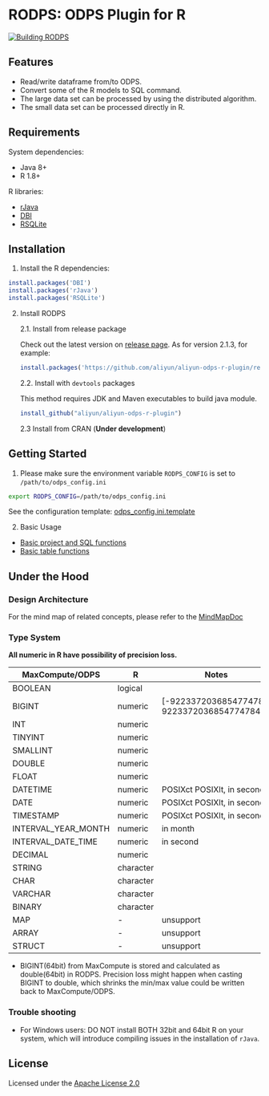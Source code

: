# RODPS: ODPS Plugin for R

[![Building RODPS](https://github.com/aliyun/aliyun-odps-r-plugin/actions/workflows/building.yaml/badge.svg?branch=master)](https://github.com/aliyun/aliyun-odps-r-plugin/actions/workflows/building.yaml)


## Features

- Read/write dataframe from/to ODPS.
- Convert some of the R models to SQL command.
- The large data set can be processed by using the distributed algorithm.
- The small data set can be processed directly in R.

## Requirements

System dependencies:

- Java 8+
- R 1.8+

R libraries:

- [rJava](https://cran.r-project.org/web/packages/rJava/index.html)
- [DBI](https://cran.r-project.org/web/packages/DBI/index.html)
- [RSQLite](https://cran.r-project.org/web/packages/RSQLite/index.html)

## Installation

1. Install the R dependencies:

```R
install.packages('DBI')
install.packages('rJava')
install.packages('RSQLite')
```
2. Install RODPS

    2.1. Install from release package

    Check out the latest version on [release page](https://github.com/aliyun/aliyun-odps-r-plugin/releases). As for version 2.1.3, for example: 

    ```R
    install.packages('https://github.com/aliyun/aliyun-odps-r-plugin/releases/download/v2.1.3/RODPS_2.1.3.tar.gz', type="source", repos=NULL)
    ```

    2.2. Install with `devtools` packages

    This method requires JDK and Maven executables to build java module.

    ```R
    install_github("aliyun/aliyun-odps-r-plugin")
    ```

    2.3 Install from CRAN (**Under development**)

## Getting Started

1. Please make sure the environment variable `RODPS_CONFIG` is set to `/path/to/odps_config.ini`

```bash
export RODPS_CONFIG=/path/to/odps_config.ini
```

See the configuration template: [odps_config.ini.template](examples/odps_config.ini.template)

2. Basic Usage

* [Basic project and SQL functions](https://github.com/aliyun/aliyun-odps-r-plugin/blob/master/tests/test_rodps_basics.R)
* [Basic table functions](https://github.com/aliyun/aliyun-odps-r-plugin/blob/master/tests/test_rodps_table.R)

## Under the Hood

### Design Architecture

For the mind map of related concepts, please refer to the [MindMapDoc](docs/mindmap.pdf)

### Type System

**All numeric in R have possibility of precision loss.**

| MaxCompute/ODPS | R | Notes |
|-----------------|---|-------|
| BOOLEAN | logical | |
| BIGINT | numeric | \[-9223372036854774784, 9223372036854774784\] * |
| INT | numeric | |
| TINYINT | numeric | |
| SMALLINT | numeric | |
| DOUBLE | numeric | |
| FLOAT | numeric | |
| DATETIME | numeric | POSIXct POSIXlt, in second |
| DATE | numeric | POSIXct POSIXlt, in second |
| TIMESTAMP | numeric | POSIXct POSIXlt, in second |
| INTERVAL_YEAR_MONTH | numeric | in month |
| INTERVAL_DATE_TIME | numeric | in second |
| DECIMAL | numeric | |
| STRING | character | |
| CHAR | character | |
| VARCHAR | character | |
| BINARY | character | |
| MAP | - | unsupport |
| ARRAY | - | unsupport |
| STRUCT | - | unsupport |

* BIGINT(64bit) from MaxCompute is stored and calculated as double(64bit) in RODPS. Precision loss might happen when casting BIGINT to double, which shrinks the min/max value could be written back to MaxCompute/ODPS.

### Trouble shooting

- For Windows users: DO NOT install BOTH 32bit and 64bit R on your system, which will introduce compiling issues in the installation of `rJava`.

## License

Licensed under the [Apache License 2.0](https://www.apache.org/licenses/LICENSE-2.0.html)
